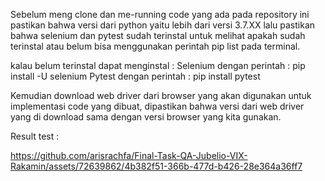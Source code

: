 Sebelum meng clone dan me-running code yang ada pada repository ini pastikan bahwa 
versi dari python yaitu lebih dari versi 3.7.XX lalu pastikan bahwa selenium dan pytest sudah terinstal
untuk melihat apakah sudah terinstal atau belum bisa menggunakan perintah pip list pada terminal.

kalau belum terinstal dapat menginstal :
Selenium dengan perintah : pip install -U selenium
Pytest dengan perintah : pip install pytest

Kemudian download web driver dari browser yang akan digunakan untuk implementasi code yang dibuat, dipastikan
bahwa versi dari web driver yang di download sama dengan versi browser yang kita gunakan.

Result test :

https://github.com/arisrachfa/Final-Task-QA-Jubelio-VIX-Rakamin/assets/72639862/4b382f51-366b-477d-b426-28e364a36ff7

